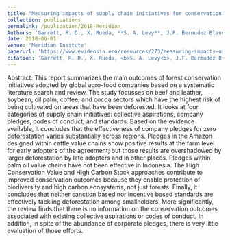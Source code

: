 ```yaml
---
title: "Measuring impacts of supply chain initiatives for conservation: focus on forest-risk food commodities"
collection: publications
permalink: /publication/2018-Meridian
Authors: 'Garrett, R. D., X. Rueda, **S. A. Levy**, J.F. Bermudez Blanco, S. Shah'
date: 2018-06-01
venue: 'Meridian Insitute'
paperurl: 'https://www.evidensia.eco/resources/273/measuring-impacts-of-supply-chain-initiatives-for-conservation-focus-on-forest-risk-food-commodities/'
citation: 'Garrett, R. D., X. Rueda, <b>S. A. Levy<b>, J.F. Bermudez Blanco, S. Shah (2018). &quot;Measuring impacts of supply chain initiatives for conservation: focus on forest-risk food commodities.&quot; <i>Meridian Insitute</i>. Washington, D.C.'
---
```

Abstract: This report summarizes the main outcomes of forest conservation initiatives adopted by global agro-food companies based on a systematic literature search and review. The study focusses on beef and leather, soybean, oil palm, coffee, and cocoa sectors which have the highest risk of being cultivated on areas that have been deforested. It looks at four categories of supply chain initiatives: collective aspirations, company pledges, codes of conduct, and standards. Based on the evidence available, it concludes that the effectiveness of company pledges for zero deforestation varies substantially across regions. Pledges in the Amazon designed within cattle value chains show positive results at the farm level for early adopters of the agreement; but those results are overshadowed by larger deforestation by late adopters and in other places. Pledges within palm oil value chains have not been effective in Indonesia. The High Conservation Value and High Carbon Stock approaches contribute to improved conservation outcomes because they enable protection of biodiversity and high carbon ecosystems, not just forests. Finally, it concludes that neither sanction based nor incentive based standards are effectively tackling deforestation among smallholders. More significantly, the review finds that there is no information on the conservation outcomes associated with existing collective aspirations or codes of conduct. In addition, in spite of the abundance of corporate pledges, there is very little evaluation of those efforts.
